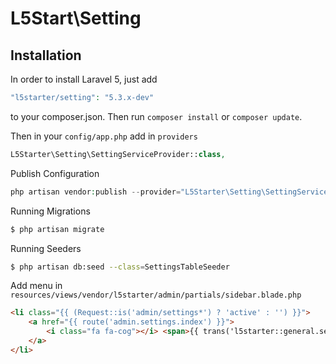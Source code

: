 
# L5Start\Setting

## Installation

In order to install Laravel 5, just add

``` php
"l5starter/setting": "5.3.x-dev"
```
to your composer.json. Then run `composer install` or `composer update`.

Then in your `config/app.php` add in `providers`

``` php
L5Starter\Setting\SettingServiceProvider::class,
```

Publish Configuration

``` php
php artisan vendor:publish --provider="L5Starter\Setting\SettingServiceProvider"
```

Running Migrations

``` bash
$ php artisan migrate
```

Running Seeders

``` bash
$ php artisan db:seed --class=SettingsTableSeeder
```

Add menu in `resources/views/vendor/l5starter/admin/partials/sidebar.blade.php`

``` html
<li class="{{ (Request::is('admin/settings*') ? 'active' : '') }}">
    <a href="{{ route('admin.settings.index') }}">
        <i class="fa fa-cog"></i> <span>{{ trans('l5starter::general.settings') }}</span>
    </a>
</li>
```
